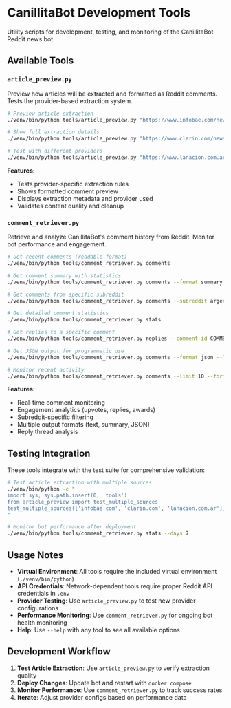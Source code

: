 # CanillitaBot Development Tools

Utility scripts for development, testing, and monitoring of the CanillitaBot Reddit news bot.

## Available Tools

### `article_preview.py`
Preview how articles will be extracted and formatted as Reddit comments. Tests the provider-based extraction system.

```bash
# Preview article extraction
./venv/bin/python tools/article_preview.py "https://www.infobae.com/news-article"

# Show full extraction details
./venv/bin/python tools/article_preview.py "https://www.clarin.com/news-article" --full

# Test with different providers
./venv/bin/python tools/article_preview.py "https://www.lanacion.com.ar/news-article"
```

**Features:**
- Tests provider-specific extraction rules
- Shows formatted comment preview
- Displays extraction metadata and provider used
- Validates content quality and cleanup

### `comment_retriever.py`
Retrieve and analyze CanillitaBot's comment history from Reddit. Monitor bot performance and engagement.

```bash
# Get recent comments (readable format)
./venv/bin/python tools/comment_retriever.py comments

# Get comment summary with statistics
./venv/bin/python tools/comment_retriever.py comments --format summary

# Get comments from specific subreddit
./venv/bin/python tools/comment_retriever.py comments --subreddit argentina_dev

# Get detailed comment statistics
./venv/bin/python tools/comment_retriever.py stats

# Get replies to a specific comment
./venv/bin/python tools/comment_retriever.py replies --comment-id COMMENT_ID

# Get JSON output for programmatic use
./venv/bin/python tools/comment_retriever.py comments --format json --limit 50

# Monitor recent activity
./venv/bin/python tools/comment_retriever.py comments --limit 10 --format summary
```

**Features:**
- Real-time comment monitoring
- Engagement analytics (upvotes, replies, awards)
- Subreddit-specific filtering
- Multiple output formats (text, summary, JSON)
- Reply thread analysis

## Testing Integration

These tools integrate with the test suite for comprehensive validation:

```bash
# Test article extraction with multiple sources
./venv/bin/python -c "
import sys; sys.path.insert(0, 'tools')
from article_preview import test_multiple_sources
test_multiple_sources(['infobae.com', 'clarin.com', 'lanacion.com.ar'])
"

# Monitor bot performance after deployment
./venv/bin/python tools/comment_retriever.py stats --days 7
```

## Usage Notes

- **Virtual Environment**: All tools require the included virtual environment (`./venv/bin/python`)
- **API Credentials**: Network-dependent tools require proper Reddit API credentials in `.env`
- **Provider Testing**: Use `article_preview.py` to test new provider configurations
- **Performance Monitoring**: Use `comment_retriever.py` for ongoing bot health monitoring
- **Help**: Use `--help` with any tool to see all available options

## Development Workflow

1. **Test Article Extraction**: Use `article_preview.py` to verify extraction quality
2. **Deploy Changes**: Update bot and restart with `docker compose`
3. **Monitor Performance**: Use `comment_retriever.py` to track success rates
4. **Iterate**: Adjust provider configs based on performance data
